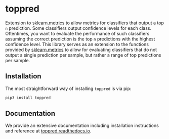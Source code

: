 # toppred
Extension to [sklearn.metrics](https://scikit-learn.org/stable/modules/classes.html#module-sklearn.metrics) to allow metrics for classifiers that output a top `n` prediction.
Some classifiers output confidence levels for each class.
Oftentimes, you want to evaluate the performance of such classifiers assuming the correct prediction is the top `n` predictions with the highest confidence level.
This library serves as an extension to the functions provided by [sklearn.metrics](https://scikit-learn.org/stable/modules/classes.html#module-sklearn.metrics) to allow for evaluating classifiers that do not output a single prediction per sample, but rather a range of top predictions per sample.

## Installation
The most straightforward way of installing `toppred` is via pip:
```bash
pip3 install toppred
```

## Documentation
We provide an extensive documentation including installation instructions and reference at [toppred.readthedocs.io](https://toppred.readthedocs.io).

